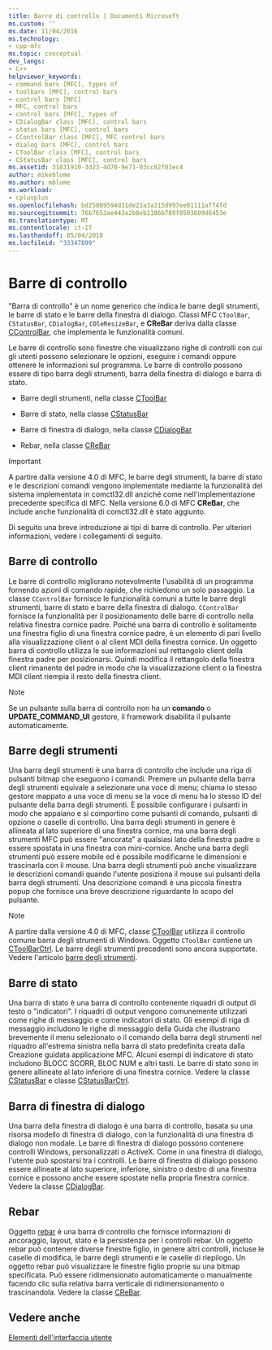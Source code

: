 ```yaml
---
title: Barre di controllo | Documenti Microsoft
ms.custom: ''
ms.date: 11/04/2016
ms.technology:
- cpp-mfc
ms.topic: conceptual
dev_langs:
- C++
helpviewer_keywords:
- command bars [MFC], types of
- toolbars [MFC], control bars
- control bars [MFC]
- MFC, control bars
- control bars [MFC], types of
- CDialogBar class [MFC], control bars
- status bars [MFC], control bars
- CControlBar class [MFC], MFC control bars
- dialog bars [MFC], control bars
- CToolBar class [MFC], control bars
- CStatusBar class [MFC], control bars
ms.assetid: 31831910-3d23-4d70-9e71-03cc02f01ec4
author: mikeblome
ms.author: mblome
ms.workload:
- cplusplus
ms.openlocfilehash: bd25089594d31de21a3a315d997ee01111aff4fd
ms.sourcegitcommit: 76b7653ae443a2b8eb1186b789f8503609d6453e
ms.translationtype: MT
ms.contentlocale: it-IT
ms.lasthandoff: 05/04/2018
ms.locfileid: "33347899"
---
```

# <a name="control-bars"></a>Barre di controllo
"Barra di controllo" è un nome generico che indica le barre degli strumenti, le barre di stato e le barre della finestra di dialogo. Classi MFC `CToolBar`, `CStatusBar`, `CDialogBar`, `COleResizeBar`, e **CReBar** deriva dalla classe [CControlBar](../mfc/reference/ccontrolbar-class.md), che implementa le funzionalità comuni.  
  
 Le barre di controllo sono finestre che visualizzano righe di controlli con cui gli utenti possono selezionare le opzioni, eseguire i comandi oppure ottenere le informazioni sul programma. Le barre di controllo possono essere di tipo barra degli strumenti, barra della finestra di dialogo e barra di stato.  
  
-   Barre degli strumenti, nella classe [CToolBar](../mfc/reference/ctoolbar-class.md)  
  
-   Barre di stato, nella classe [CStatusBar](../mfc/reference/cstatusbar-class.md)  
  
-   Barre di finestra di dialogo, nella classe [CDialogBar](../mfc/reference/cdialogbar-class.md)  
  
-   Rebar, nella classe [CReBar](../mfc/reference/crebar-class.md)  
  
> [!IMPORTANT]
>  A partire dalla versione 4.0 di MFC, le barre degli strumenti, la barre di stato e le descrizioni comandi vengono implementate mediante la funzionalità del sistema implementata in comctl32.dll anziché come nell'implementazione precedente specifica di MFC. Nella versione 6.0 di MFC **CReBar**, che include anche funzionalità di comctl32.dll è stato aggiunto.  
  
 Di seguito una breve introduzione ai tipi di barre di controllo. Per ulteriori informazioni, vedere i collegamenti di seguito.  
  
## <a name="control-bars"></a>Barre di controllo  
 Le barre di controllo migliorano notevolmente l'usabilità di un programma fornendo azioni di comando rapide, che richiedono un solo passaggio. La classe `CControlBar` fornisce le funzionalità comuni a tutte le barre degli strumenti, barre di stato e barre della finestra di dialogo. `CControlBar` fornisce la funzionalità per il posizionamento delle barre di controllo nella relativa finestra cornice padre. Poiché una barra di controllo è solitamente una finestra figlio di una finestra cornice padre, è un elemento di pari livello alla visualizzazione client o al client MDI della finestra cornice. Un oggetto barra di controllo utilizza le sue informazioni sul rettangolo client della finestra padre per posizionarsi. Quindi modifica il rettangolo della finestra client rimanente del padre in modo che la visualizzazione client o la finestra MDI client riempia il resto della finestra client.  
  
> [!NOTE]
>  Se un pulsante sulla barra di controllo non ha un **comando** o **UPDATE_COMMAND_UI** gestore, il framework disabilita il pulsante automaticamente.  
  
## <a name="toolbars"></a>Barre degli strumenti  
 Una barra degli strumenti è una barra di controllo che include una riga di pulsanti bitmap che eseguono i comandi. Premere un pulsante della barra degli strumenti equivale a selezionare una voce di menu; chiama lo stesso gestore mappato a una voce di menu se la voce di menu ha lo stesso ID del pulsante della barra degli strumenti. È possibile configurare i pulsanti in modo che appaiano e si comportino come pulsanti di comando, pulsanti di opzione o caselle di controllo. Una barra degli strumenti in genere è allineata al lato superiore di una finestra cornice, ma una barra degli strumenti MFC può essere "ancorata" a qualsiasi lato della finestra padre o essere spostata in una finestra con mini-cornice. Anche una barra degli strumenti può essere mobile ed è possibile modificarne le dimensioni e trascinarla con il mouse. Una barra degli strumenti può anche visualizzare le descrizioni comandi quando l'utente posiziona il mouse sui pulsanti della barra degli strumenti. Una descrizione comandi è una piccola finestra popup che fornisce una breve descrizione riguardante lo scopo del pulsante.  
  
> [!NOTE]
>  A partire dalla versione 4.0 di MFC, classe [CToolBar](../mfc/reference/ctoolbar-class.md) utilizza il controllo comune barra degli strumenti di Windows. Oggetto `CToolBar` contiene un [CToolBarCtrl](../mfc/reference/ctoolbarctrl-class.md). Le barre degli strumenti precedenti sono ancora supportate. Vedere l'articolo [barre degli strumenti](../mfc/mfc-toolbar-implementation.md).  
  
## <a name="status-bars"></a>Barre di stato  
 Una barra di stato è una barra di controllo contenente riquadri di output di testo o "indicatori". I riquadri di output vengono comunemente utilizzati come righe di messaggio e come indicatori di stato. Gli esempi di riga di messaggio includono le righe di messaggio della Guida che illustrano brevemente il menu selezionato o il comando della barra degli strumenti nel riquadro all'estrema sinistra nella barra di stato predefinita creata dalla Creazione guidata applicazione MFC. Alcuni esempi di indicatore di stato includono BLOCC SCORR, BLOC NUM e altri tasti. Le barre di stato sono in genere allineate al lato inferiore di una finestra cornice. Vedere la classe [CStatusBar](../mfc/reference/cstatusbar-class.md) e classe [CStatusBarCtrl](../mfc/reference/cstatusbarctrl-class.md).  
  
## <a name="dialog-bars"></a>Barra di finestra di dialogo  
 Una barra della finestra di dialogo è una barra di controllo, basata su una risorsa modello di finestra di dialogo, con la funzionalità di una finestra di dialogo non modale. Le barre di finestra di dialogo possono contenere controlli Windows, personalizzati o ActiveX. Come in una finestra di dialogo, l'utente può spostarsi tra i controlli. Le barre di finestra di dialogo possono essere allineate al lato superiore, inferiore, sinistro o destro di una finestra cornice e possono anche essere spostate nella propria finestra cornice. Vedere la classe [CDialogBar](../mfc/reference/cdialogbar-class.md).  
  
## <a name="rebars"></a>Rebar  
 Oggetto [rebar](../mfc/using-crebarctrl.md) è una barra di controllo che fornisce informazioni di ancoraggio, layout, stato e la persistenza per i controlli rebar. Un oggetto rebar può contenere diverse finestre figlio, in genere altri controlli, incluse le caselle di modifica, le barre degli strumenti e le caselle di riepilogo. Un oggetto rebar può visualizzare le finestre figlio proprie su una bitmap specificata. Può essere ridimensionato automaticamente o manualmente facendo clic sulla relativa barra verticale di ridimensionamento o trascinandola. Vedere la classe [CReBar](../mfc/reference/crebar-class.md).  
  
## <a name="see-also"></a>Vedere anche  
 [Elementi dell'interfaccia utente](../mfc/user-interface-elements-mfc.md)
